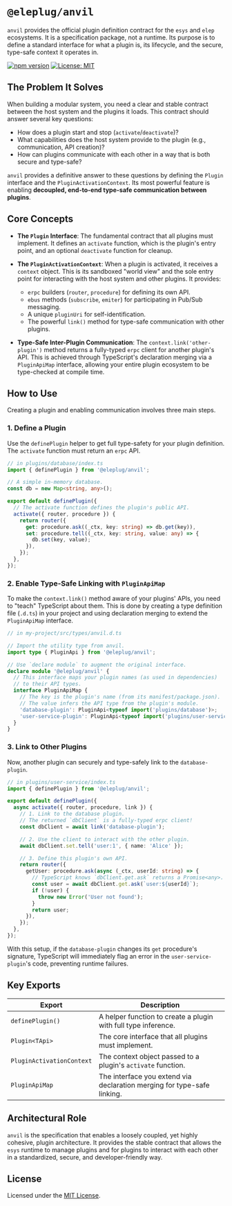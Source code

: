 # `@eleplug/anvil`

`anvil` provides the official plugin definition contract for the `esys` and `elep` ecosystems. It is a specification package, not a runtime. Its purpose is to define a standard interface for what a plugin is, its lifecycle, and the secure, type-safe context it operates in.

[![npm version](https://img.shields.io/npm/v/@eleplug/anvil.svg)](https://www.npmjs.com/package/@eleplug/anvil)
[![License: MIT](https://img.shields.io/badge/License-MIT-yellow.svg)](https://opensource.org/licenses/MIT)

## The Problem It Solves

When building a modular system, you need a clear and stable contract between the host system and the plugins it loads. This contract should answer several key questions:

*   How does a plugin start and stop (`activate`/`deactivate`)?
*   What capabilities does the host system provide to the plugin (e.g., communication, API creation)?
*   How can plugins communicate with each other in a way that is both secure and type-safe?

`anvil` provides a definitive answer to these questions by defining the `Plugin` interface and the `PluginActivationContext`. Its most powerful feature is enabling **decoupled, end-to-end type-safe communication between plugins**.

## Core Concepts

*   **The `Plugin` Interface**: The fundamental contract that all plugins must implement. It defines an `activate` function, which is the plugin's entry point, and an optional `deactivate` function for cleanup.

*   **The `PluginActivationContext`**: When a plugin is activated, it receives a `context` object. This is its sandboxed "world view" and the sole entry point for interacting with the host system and other plugins. It provides:
    *   `erpc` builders (`router`, `procedure`) for defining its own API.
    *   `ebus` methods (`subscribe`, `emiter`) for participating in Pub/Sub messaging.
    *   A unique `pluginUri` for self-identification.
    *   The powerful `link()` method for type-safe communication with other plugins.

*   **Type-Safe Inter-Plugin Communication**: The `context.link('other-plugin')` method returns a fully-typed `erpc` client for another plugin's API. This is achieved through TypeScript's declaration merging via a `PluginApiMap` interface, allowing your entire plugin ecosystem to be type-checked at compile time.

## How to Use

Creating a plugin and enabling communication involves three main steps.

### 1. Define a Plugin

Use the `definePlugin` helper to get full type-safety for your plugin definition. The `activate` function must return an `erpc` API.

```typescript
// in plugins/database/index.ts
import { definePlugin } from '@eleplug/anvil';

// A simple in-memory database.
const db = new Map<string, any>();

export default definePlugin({
  // The activate function defines the plugin's public API.
  activate({ router, procedure }) {
    return router({
      get: procedure.ask((_ctx, key: string) => db.get(key)),
      set: procedure.tell((_ctx, key: string, value: any) => {
        db.set(key, value);
      }),
    });
  },
});
```

### 2. Enable Type-Safe Linking with `PluginApiMap`

To make the `context.link()` method aware of your plugins' APIs, you need to "teach" TypeScript about them. This is done by creating a type definition file (`.d.ts`) in your project and using declaration merging to extend the `PluginApiMap` interface.

```typescript
// in my-project/src/types/anvil.d.ts

// Import the utility type from anvil.
import type { PluginApi } from '@eleplug/anvil';

// Use `declare module` to augment the original interface.
declare module '@eleplug/anvil' {
  // This interface maps your plugin names (as used in dependencies)
  // to their API types.
  interface PluginApiMap {
    // The key is the plugin's name (from its manifest/package.json).
    // The value infers the API type from the plugin's module.
    'database-plugin': PluginApi<typeof import('plugins/database')>;
    'user-service-plugin': PluginApi<typeof import('plugins/user-service')>;
  }
}
```

### 3. Link to Other Plugins

Now, another plugin can securely and type-safely link to the `database-plugin`.

```typescript
// in plugins/user-service/index.ts
import { definePlugin } from '@eleplug/anvil';

export default definePlugin({
  async activate({ router, procedure, link }) {
    // 1. Link to the database plugin.
    // The returned `dbClient` is a fully-typed erpc client!
    const dbClient = await link('database-plugin');

    // 2. Use the client to interact with the other plugin.
    await dbClient.set.tell('user:1', { name: 'Alice' });

    // 3. Define this plugin's own API.
    return router({
      getUser: procedure.ask(async (_ctx, userId: string) => {
        // TypeScript knows `dbClient.get.ask` returns a Promise<any>.
        const user = await dbClient.get.ask(`user:${userId}`);
        if (!user) {
          throw new Error('User not found');
        }
        return user;
      }),
    });
  },
});
```
With this setup, if the `database-plugin` changes its `get` procedure's signature, TypeScript will immediately flag an error in the `user-service-plugin`'s code, preventing runtime failures.

## Key Exports

| Export                    | Description                                                                 |
| ------------------------- | --------------------------------------------------------------------------- |
| `definePlugin()`          | A helper function to create a plugin with full type inference.              |
| `Plugin<TApi>`            | The core interface that all plugins must implement.                         |
| `PluginActivationContext` | The context object passed to a plugin's `activate` function.                |
| `PluginApiMap`            | The interface you extend via declaration merging for type-safe linking.     |

## Architectural Role

`anvil` is the specification that enables a loosely coupled, yet highly cohesive, plugin architecture. It provides the stable contract that allows the `esys` runtime to manage plugins and for plugins to interact with each other in a standardized, secure, and developer-friendly way.

## License

Licensed under the [MIT License](https://opensource.org/licenses/MIT).